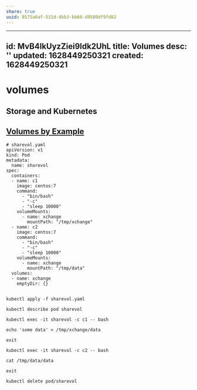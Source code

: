 ```yaml
---
share: true
uuid: 8575a6af-531d-4bb3-bb60-d9580df9fd82
---
```

---
id: MvB4IkUyzZiei9Idk2UhL
title: Volumes
desc: ''
updated: 1628449250321
created: 1628449250321
---
# volumes
Storage and Kubernetes
----------------------

[Volumes by Example](https://kubernetesbyexample.com/volumes/)
--------------------------------------------------------------

    # sharevol.yaml
    apiVersion: v1
    kind: Pod
    metadata:
      name: sharevol
    spec:
      containers:
      - name: c1
        image: centos:7
        command:
          - "bin/bash"
          - "-c"
          - "sleep 10000"
        volumeMounts:
          - name: xchange
            mountPath: "/tmp/xchange"
      - name: c2
        image: centos:7
        command:
          - "bin/bash"
          - "-c"
          - "sleep 10000"
        volumeMounts:
          - name: xchange
            mountPath: "/tmp/data"
      volumes:
      - name: xchange
        emptyDir: {}
    

    kubectl apply -f sharevol.yaml
    
    kubectl describe pod sharevol
    
    kubectl exec -it sharevol -c c1 -- bash
    
    echo 'some data' > /tmp/xchange/data
    
    exit
    
    kubectl exec -it sharevol -c c2 -- bash
    
    cat /tmp/data/data
    
    exit
    
    kubectl delete pod/sharevol

